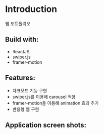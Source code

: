 # Introduction

웹 포트폴리오

## Build with:

- ReactJS
- swiper.js
- framer-motion

## Features:

- 다크모드 기능 구현
- swiper.js를 이용해 carousel 적용
- framer-motion을 이용해 animation 효과 추가
- 반응형 웹 구현

## Application screen shots:
